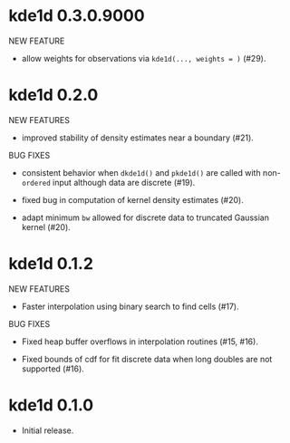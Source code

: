 # kde1d 0.3.0.9000

NEW FEATURE

  * allow weights for observations via `kde1d(..., weights = )` (#29).


# kde1d 0.2.0

NEW FEATURES

  * improved stability of density estimates near a boundary (#21).

BUG FIXES

  * consistent behavior when `dkde1d()` and `pkde1d()` are called with 
    non-`ordered` input although data are discrete (#19).
  
  * fixed bug in computation of kernel density estimates (#20).
  
  * adapt minimum `bw` allowed for discrete data to truncated Gaussian kernel 
    (#20).


# kde1d 0.1.2

NEW FEATURES

  * Faster interpolation using binary search to find cells (#17).

BUG FIXES

  * Fixed heap buffer overflows in interpolation routines (#15, #16).
  
  * Fixed bounds of cdf for fit discrete data when long doubles are not 
    supported (#16).


# kde1d 0.1.0

* Initial release.
